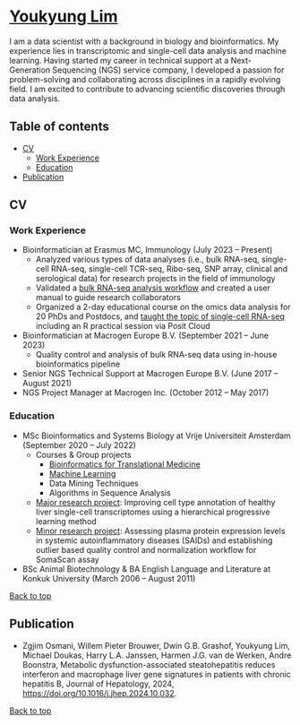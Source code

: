# [Youkyung Lim](https://www.linkedin.com/in/youkyung-lim-02691211b/)
I am a data scientist with a background in biology and bioinformatics. My experience lies in transcriptomic and single-cell data analysis and machine learning. Having started my career in technical support at a Next-Generation Sequencing (NGS) service company, I developed a passion for problem-solving and collaborating across disciplines in a rapidly evolving field. I am excited to contribute to advancing scientific discoveries through data analysis.

## Table of contents
- [CV](https://github.com/ylm290/YoukyungLim?tab=readme-ov-file#cv)
  - [Work Experience](https://github.com/ylm290/YoukyungLim?tab=readme-ov-file#work-experience)
  - [Education](https://github.com/ylm290/YoukyungLim?tab=readme-ov-file#education)
- [Publication](https://github.com/ylm290/YoukyungLim?tab=readme-ov-file#publication)

## CV
### Work Experience
- Bioinformatician at Erasmus MC, Immunology (July 2023 – Present)
  - Analyzed various types of data analyses (i.e., bulk RNA-seq, single-cell RNA-seq, single-cell TCR-seq, Ribo-seq, SNP array, clinical and serological data) for research projects in the field of immunology
  - Validated a [bulk RNA-seq analysis workflow](https://github.com/ylm290/bulkRNAseq) and created a user manual to guide research collaborators
  - Organized a 2-day educational course on the omics data analysis for 20 PhDs and Postdocs, and [taught the topic of single-cell RNA-seq](https://github.com/ylm290/scRNAseq) including an R practical session via Posit Cloud 
- Bioinformatician at Macrogen Europe B.V. (September 2021 – June 2023)
  - Quality control and analysis of bulk RNA-seq data using in-house bioinformatics pipeline
- Senior NGS Technical Support at Macrogen Europe B.V. (June 2017 – August 2021)
- NGS Project Manager at Macrogen Inc. (October 2012 – May 2017)

### Education
- MSc Bioinformatics and Systems Biology at Vrije Universiteit Amsterdam (September 2020 – July 2022)
  - Courses & Group projects
    - [Bioinformatics for Translational Medicine](https://github.com/ylm290/ClassifyBreastCancerSubtypes)
    - [Machine Learning](https://github.com/ylm290/PredictDNAMethylationStates)
    - Data Mining Techniques
    - Algorithms in Sequence Analysis
  - [Major research project](https://github.com/ylm290/scHPL_liver): Improving cell type annotation of healthy liver single-cell transcriptomes using a hierarchical progressive learning method
  - [Minor research project](https://github.com/ylm290/proteome_qc): Assessing plasma protein expression levels in systemic autoinflammatory diseases (SAIDs) and establishing outlier based quality control and normalization workflow for SomaScan assay
- BSc Animal Biotechnology & BA English Language and Literature at Konkuk University (March 2006 – August 2011)

[Back to top](https://github.com/ylm290/YoukyungLim/blob/main/README.md#youkyung-lim)

## Publication
- Zgjim Osmani, Willem Pieter Brouwer, Dwin G.B. Grashof, Youkyung Lim, Michael Doukas, Harry L.A. Janssen, Harmen J.G. van de Werken, Andre Boonstra,
Metabolic dysfunction-associated steatohepatitis reduces interferon and macrophage liver gene signatures in patients with chronic hepatitis B, 
Journal of Hepatology, 2024, https://doi.org/10.1016/j.jhep.2024.10.032.

[Back to top](https://github.com/ylm290/YoukyungLim/blob/main/README.md#youkyung-lim)
